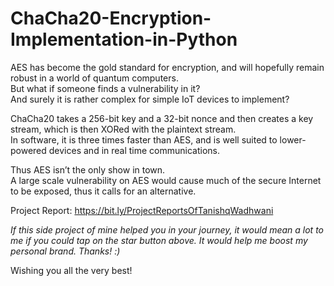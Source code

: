 # ChaCha20-Encryption-Implementation-in-Python

AES has become the gold standard for encryption, and will hopefully remain robust in a world of quantum computers.<br>
But what if someone finds a vulnerability in it?<br>
And surely it is rather complex for simple IoT devices to implement?<br>

ChaCha20 takes a 256-bit key and a 32-bit nonce and then creates a key stream, which is then XORed with the plaintext stream.<br>
In software, it is three times faster than AES, and is well suited to lower-powered devices and in real time communications.<br>

Thus AES isn’t the only show in town.<br>
A large scale vulnerability on AES would cause much of the secure Internet to be exposed, thus it calls for an alternative.<br>

Project Report: https://bit.ly/ProjectReportsOfTanishqWadhwani<br>

<i>If this side project of mine helped you in your journey, it would mean a lot to me if you could tap on the star button above.
It would help me boost my personal brand.
Thanks! :) </i><br>

Wishing you all the very best!

